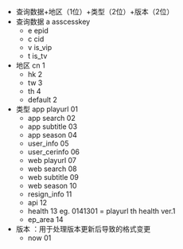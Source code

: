 + 查询数据+地区（1位）+类型（2位）+版本（2位）
+ 查询数据 a asscesskey
    + e epid
    + c cid
    + v is_vip
    + t is_tv
+ 地区 cn 1
    + hk 2
    + tw 3
    + th 4
    + default 2
+ 类型 app playurl 01
    + app search 02
    + app subtitle 03
    + app season 04
    + user_info 05
    + user_cerinfo 06
    + web playurl 07
    + web search 08
    + web subtitle 09
    + web season 10
    + resign_info 11
    + api 12
    + health 13 eg. 0141301 = playurl th health ver.1
    + ep_area 14
+ 版本 ：用于处理版本更新后导致的格式变更
    + now 01